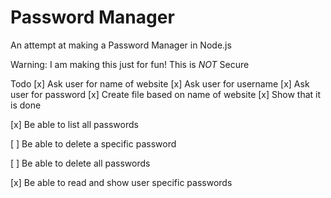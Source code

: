 # Password Manager
An attempt at making a Password Manager in Node.js

Warning: I am making this just for fun! This is *NOT* Secure

Todo
  [x] Ask user for name of website
  [x] Ask user for username
  [x] Ask user for password
    [x] Create file based on name of website
    [x] Show that it is done
  
  [x] Be able to list all passwords
  
  [ ] Be able to delete a specific password
  
  [ ] Be able to delete all passwords
  
  [x] Be able to read and show user specific passwords

